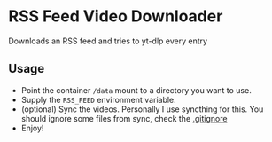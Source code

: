 # RSS Feed Video Downloader

Downloads an RSS feed and tries to yt-dlp every entry

## Usage

- Point the container `/data` mount to a directory you want to use.
- Supply the `RSS_FEED` environment variable.
- (optional) Sync the videos. Personally I use syncthing for this. You should
  ignore some files from sync, check the [.gitignore](.gitignore)
- Enjoy!
